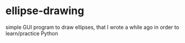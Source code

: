 # ellipse-drawing
simple GUI program to draw ellipses, that I wrote a while ago in order to learn/practice Python
